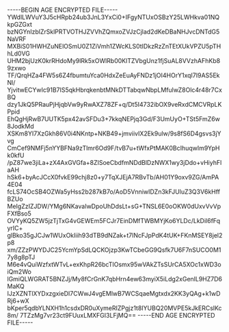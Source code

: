 -----BEGIN AGE ENCRYPTED FILE-----
YWdlLWVuY3J5cHRpb24ub3JnL3YxCi0+IFgyNTUxOSBzY25LWHkva01NQkpGZGxt
bzNGYnIzblZrSklPRTVOTHJZVVhZQmxoZVJzCjlad2dKeDBaNHJvcDNTdG5NaVRF
MXBiS01HWHZuNElOSmU0Z1ZiVmh1ZWcKLS0tIDkzRzZnTEtXUkVPZU5pTHhLd0VG
UHM2bjUzK0krRHdoMy9lRk5xOWlRb00KlTZVbgUnz1fjSuAL8VVzhAFhKb89zxwo
TF/QrqHZa4FW5s6Z4fbumtuYca0HdxZeEuAyFNDz1jOI4HOrY1xqI7I9AS5EkNl/
YjvitwECYwIc91B7IS5qkHbrqkenbtMNkDTTabqwNbpLMfulwZ8Olc4r48r7CxBQ
dzy1JkQ5PRauPjHjqbVw9yRwAXZ78ZF+q/Dt5I4732ibOX9veRxdCMCVRpLKPpid
EhQgHjRwB7UUTK5px42avSFDu3+7kkqNEPjq3Gd/F3UmUyO+TSt5FmZ6w8JodkMd
XSKm8YI7XzGkh86V0i4NKntp+NKB49+jmviivIX2Ek9ulw/9s8fS6D4gsvs3jYvg
CmCef9NMFj5nYYBFNa9zTlmr6Od9F/tvB7u+tWfxPtMAK0BcIhuqwIm9YpHk0kfU
/pZ87we3jiLa+zX4AxGVGfa+8ZISoeCbdfmNDdBlDzNWX1wy3jDdo+vHiyhFlaAH
hSk6+byAcJCcX0fvkE99chj8z0+y7TqXJEjA7RBvTb/AH01Y9oxv9ZG/AmPA4E04
fcLS74OcSB4OZWa5yHss2b287kB7o/AoD5VnniwIDZn3kFJUluZ3Q3V6kHffBZUo
MeIgZzIZJDW/YMg6NKavaIwDpoUhDdsLt+sG+TNSL6E0oOKW0dUxvVvVpFXfBso5
OVYyKQ5ZW5jzTjTxG4vGEWEm5FCJr7EinDMfTWBMYjKo6YLDc/LkDil6fFqyrIC+
glBko35gJCJw1WUxOkIiih93dTB9dNZak+t7lNcFJpPdK4tUK+FKnMSEY8jel2p8
xm/ZZzPWYDJC25YcmYpSdLQCKOjzp3KwTCbeGG9Qsfk7U6F7nSUCO0M17y8g8pTJ
M6e4vQuiWzfxtWTvL+exKhpR26bcTIOsmx95wVAkZTsSUrCA5XOc1xWD3oiQm2Wo
lGmiQLWGRAT5BNZJj/My8fCrGnK7qbHrn4ew63myiX5iLdg2xGenlL9HZ7D6MaKQ
IJzXZNTlXYDxzgxieDI7CWwJ4vgEMlwB7WCSqaeMgtxdx2KK3yQAg+k1wDRj6+wX
bKper5qdbYLNXH1h1csdxDR0uXymeRIZPgjz1t8IYUBQ20MVPE5kJkERCslKc8m/
7TZzMg7vr23ct9FUuxLMXFGI3LFjMQ==
-----END AGE ENCRYPTED FILE-----
